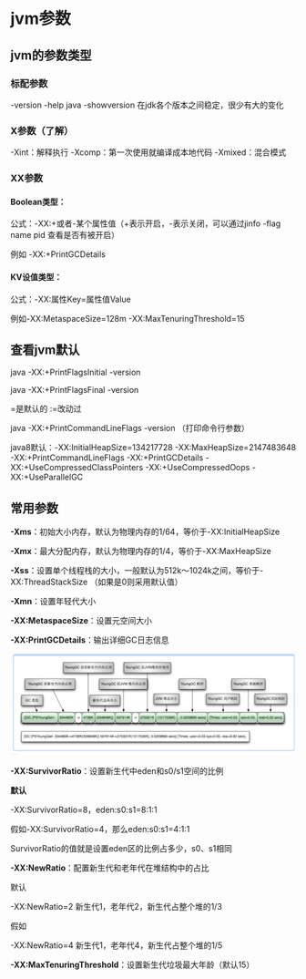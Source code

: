 # jvm参数

## jvm的参数类型

### **标配参数**

-version -help java -showversion 在jdk各个版本之间稳定，很少有大的变化

### **X参数（了解）**

-Xint：解释执行   -Xcomp：第一次使用就编译成本地代码   -Xmixed：混合模式

### **XX参数**

#### Boolean类型：

公式：-XX:+或者-某个属性值（+表示开启，-表示关闭，可以通过jinfo -flag name pid 查看是否有被开启）

例如 -XX:+PrintGCDetails

#### KV设值类型：

公式：-XX:属性Key=属性值Value

例如-XX:MetaspaceSize=128m   -XX:MaxTenuringThreshold=15

## 查看jvm默认

java -XX:+PrintFlagsInitial -version

java -XX:+PrintFlagsFinal -version

=是默认的 :=改动过

java -XX:+PrintCommandLineFlags -version （打印命令行参数）

java8默认：-XX:InitialHeapSize=134217728 -XX:MaxHeapSize=2147483648 -XX:+PrintCommandLineFlags -XX:+PrintGCDetails -XX:+UseCompressedClassPointers -XX:+UseCompressedOops -XX:+UseParallelGC 

## 常用参数

**-Xms**：初始大小内存，默认为物理内存的1/64，等价于-XX:InitialHeapSize

**-Xmx**：最大分配内存，默认为物理内存的1/4，等价于-XX:MaxHeapSize

**-Xss**：设置单个线程栈的大小，一般默认为512k～1024k之间，等价于-XX:ThreadStackSize （如果是0则采用默认值）

**-Xmn**：设置年轻代大小

**-XX:MetaspaceSize**：设置元空间大小

**-XX:PrintGCDetails**：输出详细GC日志信息

![](./image/GC日志.png)

**-XX:SurvivorRatio**：设置新生代中eden和s0/s1空间的比例

**默认**

-XX:SurvivorRatio=8，eden:s0:s1=8:1:1

假如-XX:SurvivorRatio=4，那么eden:s0:s1=4:1:1

SurvivorRatio的值就是设置eden区的比例占多少，s0、s1相同



**-XX:NewRatio**：配置新生代和老年代在堆结构中的占比

默认

-XX:NewRatio=2 新生代1，老年代2，新生代占整个堆的1/3

假如

-XX:NewRatio=4 新生代1，老年代4，新生代占整个堆的1/5



**-XX:MaxTenuringThreshold**：设置新生代垃圾最大年龄（默认15）